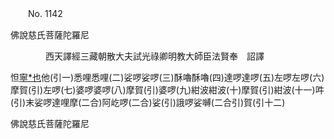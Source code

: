 ﻿　　No. 1142

佛說慈氏菩薩陀羅尼

　　　　西天譯經三藏朝散大夫試光祿卿明教大師臣法賢奉　詔譯


怛[寧*也](切身)他(引一)悉哩悉哩(二)娑啰娑啰(三)酥嚕酥嚕(四)達啰達啰(五)左啰左啰(六)摩賀(引)左啰(七)婆啰婆啰(八)摩賀(引)婆啰(九)紺波紺波(十)摩賀(引)紺波(十一)吽(引)末娑啰達哩摩(二合)阿屹啰(二合)娑(引)誐啰娑嚩(二合引)賀(引十二)

佛說慈氏菩薩陀羅尼
